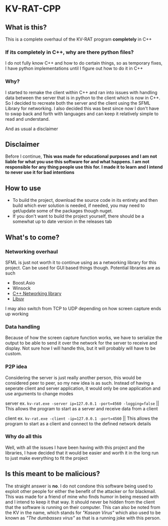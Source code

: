 # KV-RAT-CPP
## What is this?
This is a complete overhaul of the KV-RAT program **completely** in C++

### If its completely in C++, why are there python files?
I do not fully know C++ and how to do certain things, so as temporary fixes, I have python implementations until I figure out how to do it in C++

### Why?
I started to remake the client within C++ and ran into issues with handling data between the server that is in python to the client which is now in C++. So I decided to recreate both the server and the client using the SFML Library for networking.
I also decided this was best since now I don't have to swap back and forth with languages and can keep it relatively simple to read and understand.

And as usual a disclaimer
## Disclaimer
Before I continue, **This was made for educational purposes and I am not liable for what you use this software for and what happens.  I am not responsible for any thing people use this for. I made it to learn and I intend to never use it for bad intentions**

## How to use
- To build the project, download the source code in its entirety and then build which ever solution is needed, if needed, you may need to get/update some of the packages though nuget.
- If you don't want to build the project yourself, there should be a somewhat up to date version in the releases tab
## What's to come?
### Networking overhaul
SFML is just not worth it to continue using as a networking library for this project. Can be used for GUI based things though.
Potential libraries are as such

- Boost.Asio
- Winsock
- [C++ Networking library](https://cpp-netlib.org/index.html)
- [Libuv](https://github.com/libuv/libuv)

I may also switch from TCP to UDP depending on how screen capture ends up working

### Data handling
Because of how the screen capture function works, we have to serialize the output to be able to send it over the network for the server to receive and display. Not sure how I will handle this, but it will probably will have to be custom.

### P2P idea
Considering the server is just really another person, this would be considered peer to peer, so my new idea is as such.
Instead of having a seperate client and server application, it would only be one application and use arguments to change modes

server ex. `kv-rat.exe -server ip=127.0.0.1 -port=4560 -logging=false` || This allows the program to start as a server and receive data from a client

client ex. `kv-rat.exe -client -ip=127.0.0.1 -port=4560`  || This allows the program to start as a client and connect to the defined network details

### Why do all this
Well, with all the issues I have been having with this project and the libraries, I have decided that it would be easier and worth it in the long run to just make everything to fit the project
## Is this meant to be malicious?
The straight answer is **no**. I do not condone this software being used to exploit other people for either the benefit of the attacker or for blackmail. This was made for a friend of mine who finds humor in being messed with and I intend to keep it that way. It should never be hidden from the client that the software is running on their computer. This can also be noted from the KV in the name, which stands for *"Kasean Virus"* which also used to be known as *"The dumbasses virus"* as that is a running joke with this person.



